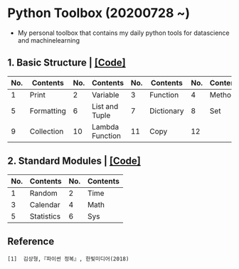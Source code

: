 # Python Toolbox (20200728 ~)
- My personal toolbox that contains my daily python tools for datascience and machinelearning

## 1. Basic Structure | [[Code]](https://github.com/OH-Seoyoung/Python_Toolbox/blob/master/Python_Basic/1_Basic_Structure.ipynb)
|No.|Contents|No.|Contents|No.|Contents|No.|Contents|
|------|---|---|---|---|---|---|---|
|1|Print|2|Variable|3|Function|4|Method|
|5|Formatting|6|List and Tuple|7|Dictionary|8|Set|
|9|Collection|10|Lambda Function|11|Copy|12||

## 2. Standard Modules | [[Code]](https://github.com/OH-Seoyoung/Python_Toolbox/blob/master/Python_Basic/2_Standard_Modules.ipynb)
|No.|Contents|No.|Contents|
|------|---|------|---|
|1|Random|2|Time|
|3|Calendar|4|Math|
|5|Statistics|6|Sys|

## Reference
```
[1]  김상형,『파이썬 정복』, 한빛미디어(2018)
```
